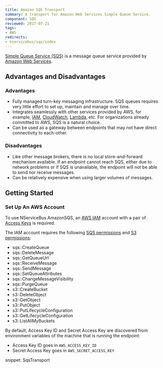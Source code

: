```yaml
---
title: Amazon SQS Transport
summary: A transport for Amazon Web Services Simple Queue Service.
component: SQS
reviewed: 2017-07-21
tags:
- AWS
redirects:
- nservicebus/sqs/index
---
```


[Simple Queue Service (SQS)](https://aws.amazon.com/sqs/) is a message queue service provided by [Amazon Web Services](https://aws.amazon.com/).


## Advantages and Disadvantages


### Advantages

 * Fully managed turn-key messaging infrastructure. SQS queues requires very little effort to set up, maintain and manage over time.
 * Integrates seamlessly with other services provided by AWS, for example, [IAM](https://aws.amazon.com/documentation/iam/), [CloudWatch](https://aws.amazon.com/cloudwatch/), [Lambda](https://aws.amazon.com/lambda/), etc. For organizations already committed to AWS, SQS is a natural choice.
 * Can be used as a gateway between endpoints that may not have direct connectivity to each-other.


### Disadvantages

 * Like other message brokers, there is no local store-and-forward mechanism available. If an endpoint cannot reach SQS, either due to network problems or if SQS is unavailable, the endpoint will not be able to send nor receive messages.
 * Can be relatively expensive when using larger volumes of messages.


## Getting Started


### Set Up An AWS Account

To use NServiceBus.AmazonSQS, an [AWS IAM](http://docs.aws.amazon.com/IAM/latest/UserGuide/introduction.html) account with a pair of [Access Keys](http://docs.aws.amazon.com/AWSSimpleQueueService/latest/SQSDeveloperGuide/sqs-getting-started.html) is required.

The IAM account requires the following [SQS permissions](http://docs.aws.amazon.com/AWSSimpleQueueService/latest/SQSDeveloperGuide/sqs-api-permissions-reference.html) and [S3 permissions](http://docs.aws.amazon.com/AmazonS3/latest/dev/using-with-s3-actions.html):

 * sqs::CreateQueue
 * sqs::DeleteMessage
 * sqs::GetQueueUrl
 * sqs::ReceiveMessage
 * sqs::SendMessage
 * sqs::SetQueueAttributes
 * sqs::ChangeMessageVisibility
 * sqs::PurgeQueue
 * s3::CreateBucket
 * s3::DeleteObject
 * s3::GetObject
 * s3::PutObject
 * s3::PutLifecycleConfiguration
 * s3::GetLifecycleConfiguration
 * s3::ListAllMyBuckets

By default, Access Key ID and Secret Access Key are discovered from environment variables of the machine that is running the endpoint:

 * Access Key ID goes in `AWS_ACCESS_KEY_ID`
 * Secret Access Key goes in `AWS_SECRET_ACCESS_KEY`

snippet: SqsTransport
